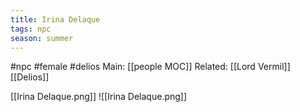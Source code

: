 ```yaml
---
title: Irina Delaque
tags: npc
season: summer
---
```

 

#npc #female #delios 
Main: [[people MOC]]
Related: [[Lord Vermil]] [[Delios]]

[[Irina Delaque.png]]
![[Irina Delaque.png]]
